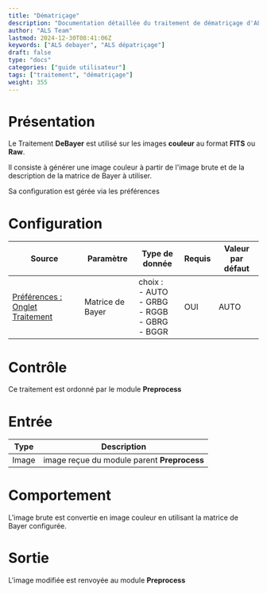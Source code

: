 ```yaml
---
title: "Dématriçage"
description: "Documentation détaillée du traitement de dématriçage d'ALS"
author: "ALS Team"
lastmod: 2024-12-30T08:41:06Z
keywords: ["ALS debayer", "ALS dépatriçage"]
draft: false
type: "docs"
categories: ["guide utilisateur"] 
tags: ["traitement", "dématriçage"]
weight: 355
---
```


# Présentation

Le Traitement **DeBayer** est utilisé sur les images **couleur** au format **FITS** ou **Raw**.

Il consiste à générer une image couleur à partir de l'image brute et de la description de la matrice de Bayer
à utiliser.

Sa configuration est gérée via les préférences

# Configuration

| Source                                 | Paramètre                | Type de donnée           | Requis | Valeur par défaut |
|----------------------------------------|--------------------------|---------------------------| ------- | --------------- |
| [Préférences : Onglet Traitement](../../../user-guide/preferences/processing/#debayer) | Matrice de Bayer | choix :<br>- AUTO<br>- GRBG<br>- RGGB<br>- GBRG<br>- BGGR | OUI     | AUTO              |


# Contrôle

Ce traitement est ordonné par le module **Preprocess**

# Entrée

| Type  | Description                                  |
|-------|----------------------------------------------|
| Image | image reçue du module parent **Preprocess** |


# Comportement

L'image brute est convertie en image couleur en utilisant la matrice de Bayer configurée.

# Sortie

L'image modifiée est renvoyée au module **Preprocess**
